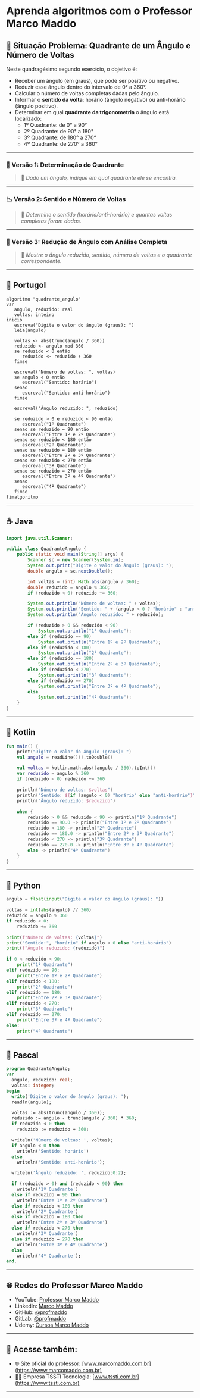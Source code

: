 # Aprenda algoritmos com o Professor Marco Maddo

## 🧠 Situação Problema: Quadrante de um Ângulo e Número de Voltas

Neste quadragésimo segundo exercício, o objetivo é:

- Receber um ângulo (em graus), que pode ser positivo ou negativo.
- Reduzir esse ângulo dentro do intervalo de 0° a 360°.
- Calcular o número de voltas completas dadas pelo ângulo.
- Informar o **sentido da volta**: horário (ângulo negativo) ou anti-horário (ângulo positivo).
- Determinar em qual **quadrante da trigonometria** o ângulo está localizado:
  - 1º Quadrante: de 0° a 90°
  - 2º Quadrante: de 90° a 180°
  - 3º Quadrante: de 180° a 270°
  - 4º Quadrante: de 270° a 360°

---

### 🔄 Versão 1: Determinação do Quadrante
> 🧭 *Dado um ângulo, indique em qual quadrante ele se encontra.*

---

### 📉 Versão 2: Sentido e Número de Voltas
> 🔁 *Determine o sentido (horário/anti-horário) e quantas voltas completas foram dadas.*

---

### 📐 Versão 3: Redução de Ângulo com Análise Completa
> 🧠 *Mostre o ângulo reduzido, sentido, número de voltas e o quadrante correspondente.*

---

## 💬 Portugol

```portugol
algoritmo "quadrante_angulo"
var
   angulo, reduzido: real
   voltas: inteiro
inicio
   escreva("Digite o valor do ângulo (graus): ")
   leia(angulo)

   voltas <- abs(trunc(angulo / 360))
   reduzido <- angulo mod 360
   se reduzido < 0 então
      reduzido <- reduzido + 360
   fimse

   escreval("Número de voltas: ", voltas)
   se angulo < 0 então
      escreval("Sentido: horário")
   senao
      escreval("Sentido: anti-horário")
   fimse

   escreval("Ângulo reduzido: ", reduzido)

   se reduzido > 0 e reduzido < 90 então
      escreval("1º Quadrante")
   senao se reduzido = 90 então
      escreval("Entre 1º e 2º Quadrante")
   senao se reduzido < 180 então
      escreval("2º Quadrante")
   senao se reduzido = 180 então
      escreval("Entre 2º e 3º Quadrante")
   senao se reduzido < 270 então
      escreval("3º Quadrante")
   senao se reduzido = 270 então
      escreval("Entre 3º e 4º Quadrante")
   senao
      escreval("4º Quadrante")
   fimse
fimalgoritmo
```

---

## ☕ Java

```java
import java.util.Scanner;

public class QuadranteAngulo {
    public static void main(String[] args) {
        Scanner sc = new Scanner(System.in);
        System.out.print("Digite o valor do ângulo (graus): ");
        double angulo = sc.nextDouble();

        int voltas = (int) Math.abs(angulo / 360);
        double reduzido = angulo % 360;
        if (reduzido < 0) reduzido += 360;

        System.out.println("Número de voltas: " + voltas);
        System.out.println("Sentido: " + (angulo < 0 ? "horário" : "anti-horário"));
        System.out.println("Ângulo reduzido: " + reduzido);

        if (reduzido > 0 && reduzido < 90)
            System.out.println("1º Quadrante");
        else if (reduzido == 90)
            System.out.println("Entre 1º e 2º Quadrante");
        else if (reduzido < 180)
            System.out.println("2º Quadrante");
        else if (reduzido == 180)
            System.out.println("Entre 2º e 3º Quadrante");
        else if (reduzido < 270)
            System.out.println("3º Quadrante");
        else if (reduzido == 270)
            System.out.println("Entre 3º e 4º Quadrante");
        else
            System.out.println("4º Quadrante");
    }
}
```

---

## 💙 Kotlin

```kotlin
fun main() {
    print("Digite o valor do ângulo (graus): ")
    val angulo = readLine()!!.toDouble()

    val voltas = kotlin.math.abs((angulo / 360).toInt())
    var reduzido = angulo % 360
    if (reduzido < 0) reduzido += 360

    println("Número de voltas: $voltas")
    println("Sentido: ${if (angulo < 0) "horário" else "anti-horário"}")
    println("Ângulo reduzido: $reduzido")

    when {
        reduzido > 0 && reduzido < 90 -> println("1º Quadrante")
        reduzido == 90.0 -> println("Entre 1º e 2º Quadrante")
        reduzido < 180 -> println("2º Quadrante")
        reduzido == 180.0 -> println("Entre 2º e 3º Quadrante")
        reduzido < 270 -> println("3º Quadrante")
        reduzido == 270.0 -> println("Entre 3º e 4º Quadrante")
        else -> println("4º Quadrante")
    }
}
```

---

## 🐍 Python

```python
angulo = float(input("Digite o valor do ângulo (graus): "))

voltas = int(abs(angulo) // 360)
reduzido = angulo % 360
if reduzido < 0:
    reduzido += 360

print(f"Número de voltas: {voltas}")
print("Sentido:", "horário" if angulo < 0 else "anti-horário")
print(f"Ângulo reduzido: {reduzido}")

if 0 < reduzido < 90:
    print("1º Quadrante")
elif reduzido == 90:
    print("Entre 1º e 2º Quadrante")
elif reduzido < 180:
    print("2º Quadrante")
elif reduzido == 180:
    print("Entre 2º e 3º Quadrante")
elif reduzido < 270:
    print("3º Quadrante")
elif reduzido == 270:
    print("Entre 3º e 4º Quadrante")
else:
    print("4º Quadrante")
```

---

## 🧙 Pascal

```pascal
program QuadranteAngulo;
var
  angulo, reduzido: real;
  voltas: integer;
begin
  write('Digite o valor do ângulo (graus): ');
  readln(angulo);

  voltas := abs(trunc(angulo / 360));
  reduzido := angulo - trunc(angulo / 360) * 360;
  if reduzido < 0 then
    reduzido := reduzido + 360;

  writeln('Número de voltas: ', voltas);
  if angulo < 0 then
    writeln('Sentido: horário')
  else
    writeln('Sentido: anti-horário');

  writeln('Ângulo reduzido: ', reduzido:0:2);

  if (reduzido > 0) and (reduzido < 90) then
    writeln('1º Quadrante')
  else if reduzido = 90 then
    writeln('Entre 1º e 2º Quadrante')
  else if reduzido < 180 then
    writeln('2º Quadrante')
  else if reduzido = 180 then
    writeln('Entre 2º e 3º Quadrante')
  else if reduzido < 270 then
    writeln('3º Quadrante')
  else if reduzido = 270 then
    writeln('Entre 3º e 4º Quadrante')
  else
    writeln('4º Quadrante');
end.
```

---

## 🌐 Redes do Professor Marco Maddo

- YouTube: [Professor Marco Maddo](https://www.youtube.com/@ProfessorMarcoMaddo)
- LinkedIn: [Marco Maddo](https://www.linkedin.com/in/marcomaddo/)
- GitHub: [@profmaddo](https://github.com/profmaddo)
- GitLab: [@profmaddo](https://gitlab.com/profmaddo)
- Udemy: [Cursos Marco Maddo](https://www.udemy.com/user/marcomaddo/)

---

## 🚀 Acesse também:

- 🌐 Site oficial do professor: [www.marcomaddo.com.br](https://www.marcomaddo.com.br)
- 🧑‍💼 Empresa TSSTI Tecnologia: [www.tssti.com.br](https://www.tssti.com.br)

---
